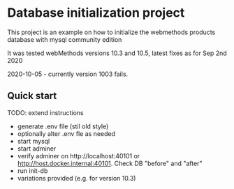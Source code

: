# Database initialization project

This project is an example on how to initialize the webmethods products database with mysql community edition

It was tested webMethods versions 10.3 and 10.5, latest fixes as for Sep 2nd 2020

2020-10-05 - currently version 1003 fails.

## Quick start

TODO: extend instructions

- generate .env file (stil old style)
- optionally alter .env fle as needed
- start mysql
- start adminer
- verify adminer on http://localhost:40101 or http://host.docker.internal:40101. Check DB "before" and "after"
- run init-db
- variations provided (e.g. for version 10.3)